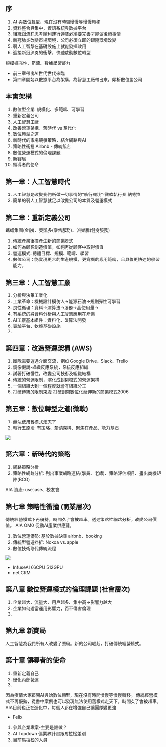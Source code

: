 ## 序
1. AI 與數位轉型，現在沒有時間慢慢等慢慢轉移
2. 資料整合與集中，資訊系統與數據平台
3. 組織跟流程思考順利運行連結必須要完善才能做後續事情
4. 新冠肺炎改變市場環境，公司必須立即的跟隨環境改變
5. 弱人工智慧在基礎設施上就能發揮效用
6. 迎接新冠肺炎的衝擊，快速啟動數位轉型

規模擴充性、範疇、數據學習能力

- 前三章帶出AI世代世代來臨
- 第四章開始以數據平台為架構，為智慧工廠帶出來，頗析數位型公司

## 本書架構
1. 數位型企業: 規模化、多範疇、可學習
2. 重新定義公司
3. 人工智慧工廠
4. 改善營運架構，舊時代 vs 現代化
5. 數位轉型之道
6. 新時代的市場競爭策略，結合網路與AI
7. 策略性衝撞 Airbnb - 傳統飯店
8. 數位營運模式的倫理課題
9. 新賽局
10. 領導者的使命

## 第一章：人工智慧時代
1. 人工智慧是改變我們所做一切事情的“執行環境”-微軟執行長 納德拉
2. 簡單的弱人工智慧就足以改變公司的本質及營運模式

## 第二章：重新定義公司
螞蟻集團(金融)、奧凱多(零售服務)、派樂騰(健身服務)
1. 傳統產業衝撞產生新的商業模式
2. 如何為顧客創造價值，如何再從顧客中取得價值
3. 營運模式: 總體目標、規模、範疇、學習
4. 數位公司：能實現更大的生產規模，更寬廣的應用範疇，且具備更快速的學習能力。

## 第三章：人工智慧工廠
1. 分析與決策工業化
2. 工業革命：機械設計模仿人->能源石油->規則彈性可學習
3. 良性循環：資料->演算法->服務->高使用量->
4. 有系統的將資料分析與人工智慧應用在產業
5. AI工廠基本組件：資料化、演算法開發
6. 實驗平台、軟體基礎設施
7. 

## 第四章：改造營運架構 (AWS)
1. 團隊需要透過介面交流，例如 Google Drive、Slack、Trello
2. 鏡像假說-組織反應系統，系統反應組織
3. 試著打破慣性，改變公司技術及組織結構
4. 傳統的營運限制，演化成封閉塔式的營運架構
5. 一個組織大到一個程度就會有組織分工
6. 打破傳統的限制束腹 打破封閉數位化延伸新的商業模式2006

## 第五章：數位轉型之道(微軟)
1. 無法使用舊模式走天下
2. 轉行五原則: 有策略、釐清架構、聚焦在產品、能力基石

![](https://i.imgur.com/LCA7llW.png)

## 第六章：新時代的策略
1. 網路策略分析
2. 策略性網路分析: 列出事業網路連結(學員、老師)、策略評估項目、畫出商機矩陣(BCG)

AIA 資產: usecase、校友會

## 第七章 策略性衝撞 (商業層次)
傳統經營模式不再優勢，時間久了會被超車。透過策略性網路分析，改變公司價值。 AIA OMO 促動AI產業供應鏈。
1. 數位營運優勢: 基於數據決策 airbnb、booking
2. 傳統型營運挫折: Nokoa vs. apple
3. 數位技術取代傳統流程

![](https://i.imgur.com/8HwWI0z.jpg)

- InfuseAI 66CPU 512GPU
- netiCRM

## 第八章 數位營運模式的倫理課題 (社會層次)
1. 企業越大、流量大、用戶越多、集中高->影響力越大
2. 企業如何適當運用影響力，而不傷害倫理
3. 

## 第九章 新賽局
人工智慧為我們所有人改變了賽局。新的公司崛起，打破傳統經營模式。

## 第十章 領導者的使命
1. 重新定義自己
2. 優化內部營運
3. 


因為疫情大家都開AI與始數位轉型，現在沒有時間慢慢等慢慢轉移。
傳統經營模式不再優勢，從書中案例也可以發現無法使用舊模式走天下，時間久了會被超車。
AIA目前也正在進化中，每個人都在增強自己讓團隊變更強

- Felix

1. 參與企業專案-主要是誰做？
2. AI Topdown 偏業界計畫跟馬拉松差別
3. 目前馬拉松的人員